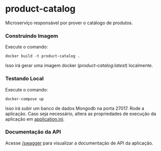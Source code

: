 # product-catalog
Microserviço responsável por prover o catálogo de produtos.

### Construindo Imagem
Execute o comando:
```shell script
docker build -t product-catalog .
```
Isso irá gerar uma imagem docker (_product-catalog:latest_) localmente.

### Testando Local
Execute o comando:
```shell script
docker-compose up
```
Isso irá subir um banco de dados Mongodb na porta 27017. Rode a aplicação.
Caso seja necessário, altera as propriedades de execução da aplicação em [application.ini](application.ini).


### Documentação da API
Acesse [/swagger](src/web/serverconfig/static/swagger.json) para visualizar a documentação de API da aplicação.